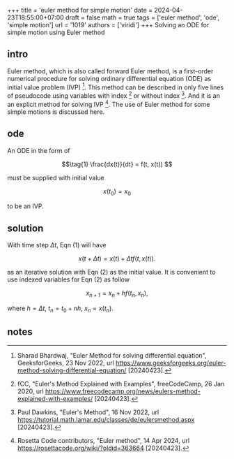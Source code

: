 +++
title = 'euler method for simple motion'
date = 2024-04-23T18:55:00+07:00
draft = false
math = true
tags = ['euler method', 'ode', 'simple motion']
url = '1019'
authors = ['viridi']
+++
Solving an ODE for simple motion using Euler method <!--more-->


## intro
Euler method, which is also called forward Euler method, is a first-order numerical procedure for solving ordinary differential equation (ODE) as initial value problem (IVP)
[^bhardwaj_2022]. This method can be described in only five lines of pseudocode using variables with index [^fCC_2020] or without index [^dawkins_2022]. And it is an an explicit method for solving IVP [^rosettacode_2024]. The use of Euler method for some simple motions is discussed here.


## ode
An ODE in the form of

$$\tag{1}
\frac{dx(t)}{dt} = f(t, x(t))
$$

must be supplied with initial value

$$\tag{2}
x(t_0) = x_0
$$

to be an IVP.


## solution
With time step $\Delta t$, Eqn (1) will have

$$\tag{3}
x(t + \Delta t) = x(t) + \Delta t f(t, x(t)).
$$

as an iterative solution with Eqn (2) as the initial value. It is convenient to use indexed variables for Eqn (2) as follow

$$\tag{4}
x_{n+1} = x_n + h f(t_n, x_n),
$$

where $h = \Delta t$, $t_n = t_0 + nh$, $x_n = x(t_n)$.


## notes
[^dawkins_2022]: Paul Dawkins, "Euler's Method", 16 Nov 2022, url https://tutorial.math.lamar.edu/classes/de/eulersmethod.aspx [20240423].
[^fCC_2020]: fCC, "Euler's Method Explained with Examples", freeCodeCamp, 26 Jan 2020, url https://www.freecodecamp.org/news/eulers-method-explained-with-examples/ [20240423].
[^bhardwaj_2022]: Sharad Bhardwaj, "Euler Method for solving differential equation", GeeksforGeeks, 23 Nov 2022, url https://www.geeksforgeeks.org/euler-method-solving-differential-equation/ [20240423].
[^rosettacode_2024]: Rosetta Code contributors, "Euler method", 14 Apr 2024, url https://rosettacode.org/wiki/?oldid=363664 [20240423].